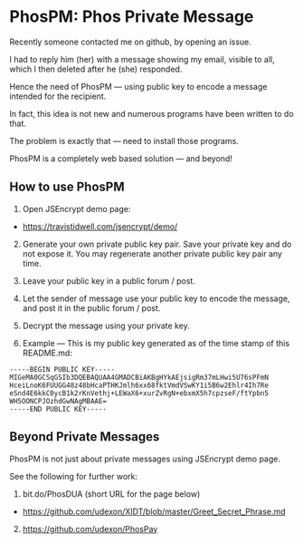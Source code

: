# PhosPM: Phos Private Message

Recently someone contacted me on github, by opening an issue.

I had to reply him (her) with a message showing my email, visible to all, which I then deleted after he (she) responded.

Hence the need of PhosPM &mdash; using public key to encode a message intended for the recipient.

In fact, this idea is not new and numerous programs have been written to do that.

The problem is exactly that &mdash; need to install those programs.

PhosPM is a completely web based solution &mdash; and beyond!


## How to use PhosPM

1. Open JSEncrypt demo page:

- https://travistidwell.com/jsencrypt/demo/

2. Generate your own private public key pair. Save your private key and do not expose it. You may regenerate another private public key pair any time.

3. Leave your public key in a public forum / post.

4. Let the sender of message use your public key to encode the message, and post it in the public forum / post.

5. Decrypt the message using your private key.

6. Example &mdash; This is my public key generated as of the time stamp of this README.md:

```
-----BEGIN PUBLIC KEY-----
MIGeMA0GCSqGSIb3DQEBAQUAA4GMADCBiAKBgHYkAEjsigRm37mLHwi5U76sPFmN
HceiLnoK6FUUGG48z48bHcaPTHKJmlh6xx68fktVmdVSwKY1i5B6w2Ehlr4Ih7Re
eSnd4E6kkC0ycB1k2rKnVethj+LEWaX6+xurZvRgN+ebxmX5h7cpzseF/ftYpbn5
WH5OONCPJOzhdGwNAgMBAAE=
-----END PUBLIC KEY-----
```

## Beyond Private Messages

PhosPM is not just about private messages using JSEncrypt demo page.

See the following for further work:

1. bit.do/PhosDUA (short URL for the page below)

- https://github.com/udexon/XIDT/blob/master/Greet_Secret_Phrase.md

2. https://github.com/udexon/PhosPay
